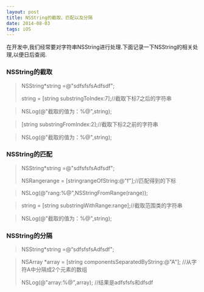 ```yaml
---
layout: post
title: NSString的截取、匹配以及分隔
date: 2014-08-03 
tags: iOS    
---
```


在开发中,我们经常要对字符串NSString进行处理.下面记录一下NSString的相关处理,以便日后查阅.

### NSString的截取

>NSString*string =@"sdfsfsfsAdfsdf";
>
>string = [string substringToIndex:7];//截取下标7之后的字符串

>NSLog(@"截取的值为：%@",string);

>[string substringFromIndex:2];//截取下标2之前的字符串

>NSLog(@"截取的值为：%@",string);



### NSString的匹配

>NSString*string =@"sdfsfsfsAdfsdf";
>
>NSRangerange = [stringrangeOfString:@"f"];//匹配得到的下标

>NSLog(@"rang:%@",NSStringFromRange(range));

>string = [string substringWithRange:range];//截取范围类的字符串

>NSLog(@"截取的值为：%@",string);



### NSString的分隔


>NSString*string =@“sdfsfsfsAdfsdf";

>NSArray *array = [string componentsSeparatedByString:@"A"]; //从字符A中分隔成2个元素的数组
>
>NSLog(@"array:%@",array); //结果是adfsfsfs和dfsdf
>
>



